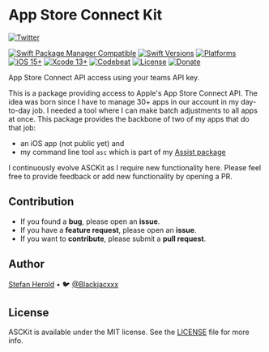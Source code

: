 # App Store Connect Kit



[![Twitter](https://img.shields.io/twitter/follow/blackjacxxx?label=%40Blackjacxxx)](https://twitter.com/blackjacx)
<!-- [![Test](https://github.com/Blackjacx/asckit/actions/workflows/test.yml/badge.svg)](https://github.com/Blackjacx/asckit/actions/workflows/test.yml) -->
[![Swift Package Manager Compatible](https://img.shields.io/badge/SPM-compatible-brightgreen.svg)](https://swift.org/package-manager/)
[![Swift Versions](https://img.shields.io/endpoint?url=https%3A%2F%2Fswiftpackageindex.com%2Fapi%2Fpackages%2FBlackjacx%2FASCKit%2Fbadge%3Ftype%3Dswift-versions)](https://swiftpackageindex.com/Blackjacx/ASCKit)
[![Platforms](https://img.shields.io/endpoint?url=https%3A%2F%2Fswiftpackageindex.com%2Fapi%2Fpackages%2FBlackjacx%2FASCKit%2Fbadge%3Ftype%3Dplatforms)](https://swiftpackageindex.com/Blackjacx/ASCKit)
[![iOS 15+](https://img.shields.io/badge/iOS-15.0%2B-blue.svg)](https://developer.apple.com/download/)
[![Xcode 13+](https://img.shields.io/badge/Xcode-13%2B-blue.svg)](https://developer.apple.com/download/)
[![Codebeat](https://codebeat.co/badges/09488e6e-331e-4d7a-9238-3b2224cc8f04)](https://codebeat.co/projects/github-com-blackjacx-asckit-develop)
[![License](https://img.shields.io/github/license/blackjacx/asckit.svg)](https://github.com/Blackjacx/asckit/blob/develop/LICENSE)
[![Donate](https://img.shields.io/badge/Donate-PayPal-blue.svg)](https://www.paypal.me/STHEROLD)

App Store Connect API access using your teams API key.

<!-- <p align="center">
<img src="./icon.png" alt="SHSearchBar" height="128" width="128">
</p> -->

This is a package providing access to Apple's App Store Connect API. The idea was born since I have to manage 30+ apps in our account in my day-to-day job. I needed a tool where I can make batch adjustments to all apps at once. This package provides the backbone of two of my apps that do that job:
- an iOS app (not public yet) and
- my command line tool `asc` which is part of my [Assist package](https://github.com/Blackjacx/Assist)

I continuously evolve ASCKit as I require new functionality here. Please feel free to provide feedback or add new functionality by opening a PR.

## Contribution

- If you found a **bug**, please open an **issue**.
- If you have a **feature request**, please open an **issue**.
- If you want to **contribute**, please submit a **pull request**.

## Author

[Stefan Herold](mailto:stefan.herold@gmail.com) • 🐦 [@Blackjacxxx](https://twitter.com/Blackjacxxx)

## License

ASCKit is available under the MIT license. See the [LICENSE](LICENSE) file for more info.
